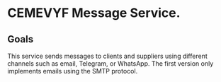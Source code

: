 # CEMEVYF Message Service.

## Goals

This service sends messages to clients and suppliers using different channels such as email, Telegram, or WhatsApp. 
The first version only implements emails using the SMTP protocol.

